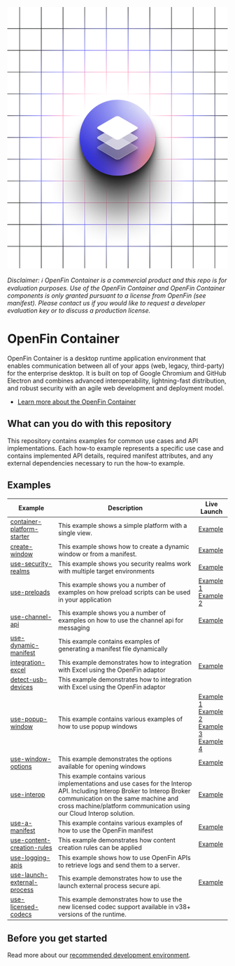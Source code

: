 ![OpenFin Container Starter](./assets/OpenFin-Container-Starter.png)

_Disclaimer: ℹ️ OpenFin Container is a commercial product and this repo is for evaluation purposes. Use of the OpenFin Container and OpenFin Container components is only granted pursuant to a license from OpenFin (see manifest). Please contact us if you would like to request a developer evaluation key or to discuss a production license._

# OpenFin Container

OpenFin Container is a desktop runtime application environment that enables communication between all of your apps (web, legacy, third-party) for the enterprise desktop. It is built on top of Google Chromium and GitHub Electron and combines advanced interoperability, lightning-fast distribution, and robust security with an agile web development and deployment model.

- [Learn more about the OpenFin Container](https://developers.openfin.co/of-docs/docs/container-overview)

## What can you do with this repository

This repository contains examples for common use cases and API implementations. Each how-to example represents a specific use case and contains implemented API details, required manifest attributes, and any external dependencies necessary to run the how-to example.

## Examples

| **Example**                                                          | **Description**                                                                                                                                                                                                                          | **Live Launch**                                                                                                                                                                                                                                                                                                                                                                                                                                                                                                                                                                                                                                                                                       |
| -------------------------------------------------------------------- | ---------------------------------------------------------------------------------------------------------------------------------------------------------------------------------------------------------------------------------------- | ----------------------------------------------------------------------------------------------------------------------------------------------------------------------------------------------------------------------------------------------------------------------------------------------------------------------------------------------------------------------------------------------------------------------------------------------------------------------------------------------------------------------------------------------------------------------------------------------------------------------------------------------------------------------------------------------------- |
| [container-platform-starter](./how-to/container-platform-starter)    | This example shows a simple platform with a single view.                                                                                                                                                                                 | [Example](https://start.openfin.co/?manifest=https%3A%2F%2Fbuilt-on-openfin.github.io%2Fcontainer-starter%2Fv38%2Fcontainer-platform-starter%2Fmanifest.fin.json)                                                                                                                                                                                                                                                                                                                                                                                                                                                                                                                                     |
| [create-window](./how-to/create-window)                              | This example shows how to create a dynamic window or from a manifest.                                                                                                                                                                    | [Example](https://start.openfin.co/?manifest=https%3A%2F%2Fbuilt-on-openfin.github.io%2Fcontainer-starter%2Fv38%2Fcreate-window%2Fmanifest.fin.json)                                                                                                                                                                                                                                                                                                                                                                                                                                                                                                                                                  |
| [use-security-realms](./how-to/use-security-realms)                  | This example shows you security realms work with multiple target environments                                                                                                                                                            | [Example](https://start.openfin.co/?manifest=https%3A%2F%2Fbuilt-on-openfin.github.io%2Fcontainer-starter%2Fv38%2Fuse-security-realms%2Fmanifest.fin.json)                                                                                                                                                                                                                                                                                                                                                                                                                                                                                                                                            |
| [use-preloads](./how-to/use-preloads)                                | This example shows you a number of examples on how preload scripts can be used in your application                                                                                                                                       | [Example 1](https://start.openfin.co/?manifest=https%3A%2F%2Fbuilt-on-openfin.github.io%2Fcontainer-starter%2Fv38%2Fuse-preloads-basic%2Fmanifest.fin.json) <br> [Example 2](https://start.openfin.co/?manifest=https%3A%2F%2Fbuilt-on-openfin.github.io%2Fcontainer-starter%2Fv38%2Fuse-preloads-restart-on-refresh%2Fmanifest.fin.json)                                                                                                                                                                                                                                                                                                                                                             |
| [use-channel-api](./how-to/use-channel-api)                          | This example shows you a number of examples on how to use the channel api for messaging                                                                                                                                                  | [Example](https://start.openfin.co/?manifest=https%3A%2F%2Fbuilt-on-openfin.github.io%2Fcontainer-starter%2Fv38%2Fuse-channel-api-issue-commands-to-a-platform%2Fmanifest.fin.json)                                                                                                                                                                                                                                                                                                                                                                                                                                                                                                                   |
| [use-dynamic-manifest](./how-to/use-dynamic-manifest)                | This example contains examples of generating a manifest file dynamically                                                                                                                                                                 |                                                                                                                                                                                                                                                                                                                                                                                                                                                                                                                                                                                                                                                                                                       |
| [integration-excel](./how-to/integration-excel)                      | This example demonstrates how to integration with Excel using the OpenFin adaptor                                                                                                                                                        | [Example](https://start.openfin.co/?manifest=https%3A%2F%2Fbuilt-on-openfin.github.io%2Fcontainer-starter%2Fv38%2Fintegration-excel%2Fmanifest.fin.json)                                                                                                                                                                                                                                                                                                                                                                                                                                                                                                                                              |
| [detect-usb-devices](./how-to/detect-usb-devices)                      | This example demonstrates how to integration with Excel using the OpenFin adaptor                                                                                                                                                        |                                                                                                                                                                                                                                                                                                                                                                                                                                                                                                                                             |
| [use-popup-window](./how-to/use-popup-window/)                       | This example contains various examples of how to use popup windows                                                                                                                                                                       | [Example 1](https://start.openfin.co/?manifest=https%3A%2F%2Fbuilt-on-openfin.github.io%2Fcontainer-starter%2Fv38%2Fuse-popup-window-advanced%2Fmanifest.fin.json) </br> [Example 2](https://start.openfin.co/?manifest=https%3A%2F%2Fbuilt-on-openfin.github.io%2Fcontainer-starter%2Fv38%2Fuse-popup-window-modal%2Fmanifest.fin.json) <br> [Example 3](https://start.openfin.co/?manifest=https%3A%2F%2Fbuilt-on-openfin.github.io%2Fcontainer-starter%2Fv38%2Fuse-popup-window-single-result%2Fmanifest.fin.json) <br> [Example 4](https://start.openfin.co/?manifest=https%3A%2F%2Fbuilt-on-openfin.github.io%2Fcontainer-starter%2Fv38%2Fuse-popup-window-multiple-results%2Fmanifest.fin.json) |
| [use-window-options](./how-to/use-window-options/)                   | This example demonstrates the options available for opening windows                                                                                                                                                                      | [Example](https://start.openfin.co/?manifest=https%3A%2F%2Fbuilt-on-openfin.github.io%2Fcontainer-starter%2Fv38%2Fuse-window-options%2Fmanifest.fin.json)                                                                                                                                                                                                                                                                                                                                                                                                                                                                                                                                             |
| [use-interop](./how-to/use-interop/)                                 | This example contains various implementations and use cases for the Interop API. Including Interop Broker to Interop Broker communication on the same machine and cross machine/platform communication using our Cloud Interop solution. | [Example](https://start.openfin.co/?manifest=https%3A%2F%2Fbuilt-on-openfin.github.io%2Fcontainer-starter%2Fv38%2Fuse-interop-setup-multi-platform-interop%2Fmanifest.fin.json)                                                                                                                                                                                                                                                                                                                                                                                                                                                                                                                       |
| [use-a-manifest](./how-to/use-a-manifest/)                           | This example contains various examples of how to use the OpenFin manifest                                                                                                                                                                | [Example](https://start.openfin.co/?manifest=https%3A%2F%2Fbuilt-on-openfin.github.io%2Fcontainer-starter%2Fv38%2Fuse-a-manifest-create-a-single-page-platform%2Fmanifest.fin.json)                                                                                                                                                                                                                                                                                                                                                                                                                                                                                                                   |
| [use-content-creation-rules](./how-to/use-content-creation-rules/)   | This example demonstrates how content creation rules can be applied                                                                                                                                                                      | [Example](https://start.openfin.co/?manifest=https%3A%2F%2Fbuilt-on-openfin.github.io%2Fcontainer-starter%2Fv38%2Fuse-content-creation-rules%2Fmanifest.fin.json)                                                                                                                                                                                                                                                                                                                                                                                                                                                                                                                                     |
| [use-logging-apis](./how-to/use-logging-apis/)                       | This example shows how to use OpenFin APIs to retrieve logs and send them to a server.                                                                                                                                                   |                                                                                                                                                                                                                                                                                                                                                                                                                                                                                                                                                                                                                                                                                                       |
| [use-launch-external-process](./how-to/use-launch-external-process/) | This example demonstrates how to use the launch external process secure api.                                                                                                                                                             | [Example](https://start.openfin.co/?manifest=https%3A%2F%2Fbuilt-on-openfin.github.io%2Fcontainer-starter%2Fv38%2Fuse-launch-external-process%2Fmanifest.fin.json)                                                                                                                                                                                                                                                                                                                                                                                                                                                                                                                                    |
| [use-licensed-codecs](./how-to/use-licensed-codecs/)                 | This example demonstrates how to use the new licensed codec support available in v38+ versions of the runtime.                                                                                                                           |                                                                                                                                                                                                                                                                                                                                                                                                                                                                                                                                                                                                                                                                                                       |

## Before you get started

Read more about our [recommended development environment](https://developers.openfin.co/of-docs/docs/set-up-your-dev-environment).
